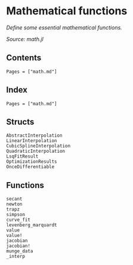 # Mathematical functions

*Define some essential mathematical functions.*

*Source: math.jl*

## Contents

```@contents
Pages = ["math.md"]
```

## Index

```@index
Pages = ["math.md"]
```

## Structs

```@docs
AbstractInterpolation
LinearInterpolation
CubicSplineInterpolation
QuadraticInterpolation
LsqFitResult
OptimizationResults
OnceDifferentiable
```

## Functions

```@docs
secant
newton
trapz
simpson
curve_fit
levenberg_marquardt
value
value!
jacobian
jacobian!
munge_data
_interp
```
